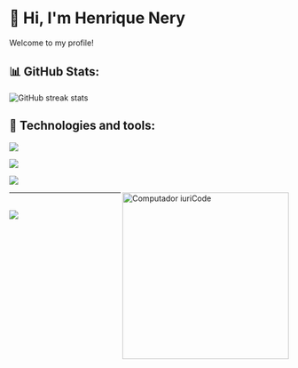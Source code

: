 # 👋 Hi, I'm Henrique Nery

Welcome to my profile!

## 📊 GitHub Stats:
![GitHub streak stats](https://github-readme-streak-stats.herokuapp.com/?user=henriquenery1&theme=dark&hide_border=true)

## 🚀 Technologies and tools:
<p align="left">
  <img src="https://skillicons.dev/icons?i=bash,py,js,ts,nodejs,go,html,css,react,bots" />
</p> 

<p align="left">
    <img src="https://skillicons.dev/icons?i=linux,git,github,vscode,powershell,docker,gcp,gitlab,ai,kubernetes" />
</p>

<p align="left">
    <img src="https://skillicons.dev/icons?i=jest,postgres,mysql,sqlite,django,nestjs,prisma,nextjs,stackoverflow,rabbitmq" />
</p> 
<img
src="https://raw.githubusercontent.com/MicaelliMedeiros/micaellimedeiros/master/image/computer-illustration.png"
min-width="200px"
max-width="200px"
width="300px"
align="right"
alt="Computador iuriCode"
/>

<hr>
<br>

<a href="https://www.linkedin.com/in/henrique-nery-600b49171/" target="_blank">
  <img src="https://img.shields.io/badge/-LinkedIn-%230077B5?style=for-the-badge&logo=linkedin&logoColor=white" target="_blank">
</a>
